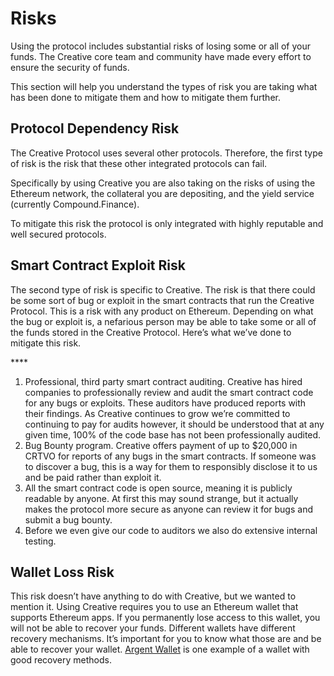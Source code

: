 # Risks

Using the protocol includes substantial risks of losing some or all of your funds. The Creative core team and community have made every effort to ensure the security of funds.

This section will help you understand the types of risk you are taking what has been done to mitigate them and how to mitigate them further. 

## Protocol Dependency Risk

The Creative Protocol uses several other protocols. Therefore, the first type of risk is the risk that these other integrated protocols can fail.

Specifically by using Creative you are also taking on the risks of using the Ethereum network, the collateral you are depositing, and the yield service \(currently Compound.Finance\).

To mitigate this risk the protocol is only integrated with highly reputable and well secured protocols.

## **Smart Contract Exploit Risk**

The second type of risk is specific to Creative. The risk is that there could be some sort of bug or exploit in the smart contracts that run the Creative Protocol. This is a risk with any product on Ethereum. Depending on what the bug or exploit is, a nefarious person may be able to take some or all of the funds stored in the Creative Protocol. Here’s what we’ve done to mitigate this risk.

\*\*\*\*

1. Professional, third party smart contract auditing. Creative has hired companies to professionally review and audit the smart contract code for any bugs or exploits. These auditors have produced reports with their findings. As Creative continues to grow we’re committed to continuing to pay for audits however, it should be understood that at any given time, 100% of the code base has not been professionally audited. 
2. Bug Bounty program. Creative offers payment of up to $20,000 in CRTVO for reports of any bugs in the smart contracts. If someone was to discover a bug, this is a way for them to responsibly disclose it to us and be paid rather than exploit it.
3. All the smart contract code is open source, meaning it is publicly readable by anyone. At first this may sound strange, but it actually makes the protocol more secure as anyone can review it for bugs and submit a bug bounty.
4. Before we even give our code to auditors we also do extensive internal testing.

## Wallet Loss Risk

This risk doesn’t have anything to do with Creative, but we wanted to mention it. Using Creative requires you to use an Ethereum wallet that supports Ethereum apps. If you permanently lose access to this wallet, you will not be able to recover your funds. Different wallets have different recovery mechanisms. It’s important for you to know what those are and be able to recover your wallet. [Argent Wallet](https://www.argent.xyz/) is one example of a wallet with good recovery methods.

